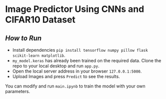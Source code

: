 # Image Predictor Using CNNs and CIFAR10 Dataset

## *How to Run*

- Install dependencies `pip install tensorflow numpy pillow flask scikit-learn matplotlib`.
- `my_model.keras` has already been trained on the required data. Clone the repo to your local desktop and run `app.py`.
- Open the local server address in your browser `127.0.0.1:5000`. 
- Upload Images and press `Predict` to see the results.

You can modify and run `main.ipynb` to train the model with your own parameters.
